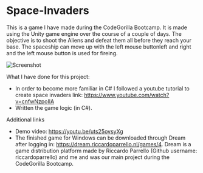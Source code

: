 # Space-Invaders
This is a game I have made during the CodeGorilla Bootcamp. It is made using the Unity game engine over the course of a couple of days. The objective is to shoot the Aliens and defeat them all before they reach your base. The spaceship can move up with the left mouse buttonleft and right and the left mouse button is used for fireing. 

 ![Screenshot](https://i.imgur.com/cfwxkEs.jpg)


What I have done for this project:
- In order to become more familiar in C# I followed a youtube tutorial to create space invaders link:
  https://www.youtube.com/watch?v=cnfwNzpoIlA
- Written the game logic (in C#).


Additional links
- Demo video: https://youtu.be/uts25ovsyXg
- The finished game for Windows can be downloaded through Dream after logging in: https://dream.riccardoparrello.nl/games/4. Dream is a game distribution platform made by Riccardo Parrello (Github username: riccardoparrello) and me and was our main project during the CodeGorilla Bootcamp.
